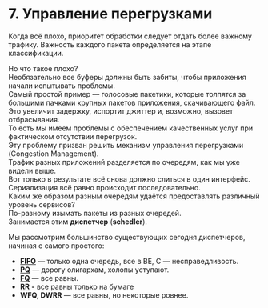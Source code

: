 # 7. Управление перегрузками

Когда всё плохо, приоритет обработки следует отдать более важному трафику. Важность каждого пакета определяется на этапе классификации.

Но что такое плохо?  
Необязательно все буферы должны быть забиты, чтобы приложения начали испытывать проблемы.  
Самый простой пример — голосовые пакетики, которые толпятся за большими пачками крупных пакетов приложения, скачивающего файл.  
Это увеличит задержку, испортит джиттер и, возможно, вызовет отбрасывания.  
То есть мы имеем проблемы с обеспечением качественных услуг при фактическом отсутствии перегрузок.  
Эту проблему призван решить механизм управления перегрузками \(Congestion Management\).  
Трафик разных приложений разделяется по очередям, как мы уже видели выше.  
Вот только в результате всё снова должно слиться в один интерфейс. Сериализация всё равно происходит последовательно.  
Каким же образом разным очередям удаётся предоставлять различный уровень сервисов?  
По-разному изымать пакеты из разных очередей.  
Занимается этим **диспетчер** \(**schedler**\).

Мы рассмотрим большинство существующих сегодня диспетчеров, начиная с самого простого:

* [**FIFO**](fifo-first-in-first-out.md) — только одна очередь, все в BE, С — несправедливость.
* [**PQ**](pq-priority-queuing.md) — дорогу олигархам, холопы уступают.
* [**FQ**](fq-fair-queuing.md) — все равны.
* [**RR**](rr-round-robin.md) **-** все равны только на бумаге
* **WFQ, DWRR** — все равны, но некоторые ровнее.

